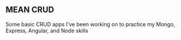 <h2>MEAN CRUD</h2>
<p>Some basic CRUD apps I've been working on to practice my Mongo, Express, Angular, and Node skills</p>
